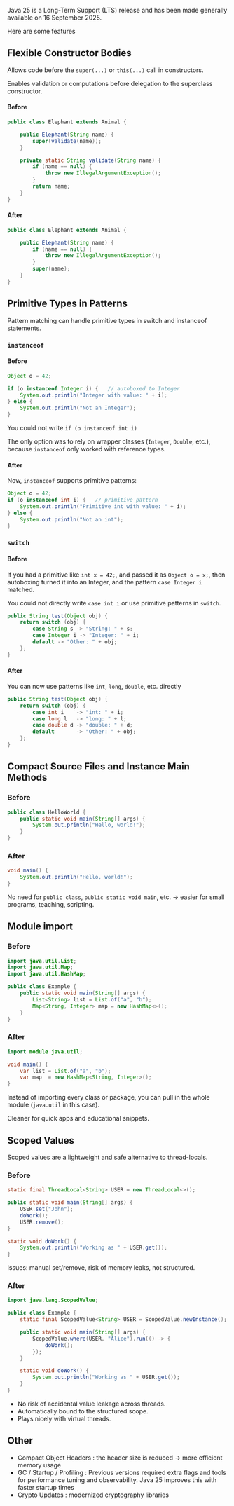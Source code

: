 Java 25 is a Long-Term Support (LTS) release and has been made generally available on 16 September 2025.

Here are some features

## Flexible Constructor Bodies

Allows code before the `super(...)` or `this(...)` call in constructors.

Enables validation or computations before delegation to the superclass constructor.

#### Before

```java
public class Elephant extends Animal {

    public Elephant(String name) {
        super(validate(name));
    }

    private static String validate(String name) {
        if (name == null) {
            throw new IllegalArgumentException();
        }
        return name;
    }
}
```

#### After

```java
public class Elephant extends Animal {

    public Elephant(String name) {
        if (name == null) {
            throw new IllegalArgumentException();
        }
        super(name);
    }
}
```

## Primitive Types in Patterns

Pattern matching can handle primitive types in switch and instanceof statements.

### `instanceof`

#### Before

```java
Object o = 42;

if (o instanceof Integer i) {   // autoboxed to Integer
    System.out.println("Integer with value: " + i);
} else {
    System.out.println("Not an Integer");
}
```

You could not write `if (o instanceof int i)`

The only option was to rely on wrapper classes (`Integer`, `Double`, etc.), because `instanceof` only worked with reference types.

#### After

Now, `instanceof` supports primitive patterns:

```java
Object o = 42;
if (o instanceof int i) {   // primitive pattern
    System.out.println("Primitive int with value: " + i);
} else {
    System.out.println("Not an int");
}
```

### `switch`

#### Before

If you had a primitive like `int x = 42;`, and passed it as `Object o = x;`, then autoboxing turned it into an Integer, and the pattern `case Integer i` matched.

You could not directly write `case int i` or use primitive patterns in `switch`.

```java
public String test(Object obj) {
    return switch (obj) {
        case String s -> "String: " + s;
        case Integer i -> "Integer: " + i;
        default -> "Other: " + obj;
    };
}
```

#### After

You can now use patterns like `int`, `long`, `double`, etc. directly

```java
public String test(Object obj) {
    return switch (obj) {
        case int i    -> "int: " + i;
        case long l   -> "long: " + l;
        case double d -> "double: " + d;
        default       -> "Other: " + obj;
    };
}
```

## Compact Source Files and Instance Main Methods

### Before

```java
public class HelloWorld {
    public static void main(String[] args) {
        System.out.println("Hello, world!");
    }
}
```

### After

```java
void main() {
    System.out.println("Hello, world!");
}
```

No need for `public class`, `public static void main`, etc. → easier for small programs, teaching, scripting.

## Module import

### Before

```java
import java.util.List;
import java.util.Map;
import java.util.HashMap;

public class Example {
    public static void main(String[] args) {
        List<String> list = List.of("a", "b");
        Map<String, Integer> map = new HashMap<>();
    }
}

```

### After

```java
import module java.util;

void main() {
    var list = List.of("a", "b");
    var map  = new HashMap<String, Integer>();
}
```

Instead of importing every class or package, you can pull in the whole module (`java.util` in this case).

Cleaner for quick apps and educational snippets.

## Scoped Values

Scoped values are a lightweight and safe alternative to thread-locals.

### Before

```java
static final ThreadLocal<String> USER = new ThreadLocal<>();

public static void main(String[] args) {
    USER.set("John");
    doWork();
    USER.remove();
}

static void doWork() {
    System.out.println("Working as " + USER.get());
}
```

Issues: manual set/remove, risk of memory leaks, not structured.

### After

```java
import java.lang.ScopedValue;

public class Example {
    static final ScopedValue<String> USER = ScopedValue.newInstance();

    public static void main(String[] args) {
        ScopedValue.where(USER, "Alice").run(() -> {
            doWork();
        });
    }

    static void doWork() {
        System.out.println("Working as " + USER.get());
    }
}
```

- No risk of accidental value leakage across threads.
- Automatically bound to the structured scope.
- Plays nicely with virtual threads.

## Other

- Compact Object Headers : the header size is reduced -> more efficient memory usage
- GC / Startup / Profiling : Previous versions required extra flags and tools for performance tuning and observability. Java 25 improves this with faster startup times
- Crypto Updates : modernized cryptography libraries
